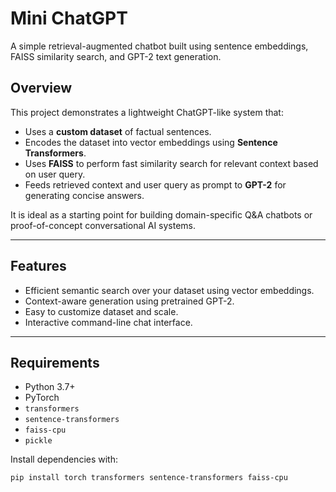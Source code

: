 # Mini ChatGPT

A simple retrieval-augmented chatbot built using sentence embeddings, FAISS similarity search, and GPT-2 text generation.

## Overview

This project demonstrates a lightweight ChatGPT-like system that:

- Uses a **custom dataset** of factual sentences.
- Encodes the dataset into vector embeddings using **Sentence Transformers**.
- Uses **FAISS** to perform fast similarity search for relevant context based on user query.
- Feeds retrieved context and user query as prompt to **GPT-2** for generating concise answers.

It is ideal as a starting point for building domain-specific Q&A chatbots or proof-of-concept conversational AI systems.

---

## Features

- Efficient semantic search over your dataset using vector embeddings.
- Context-aware generation using pretrained GPT-2.
- Easy to customize dataset and scale.
- Interactive command-line chat interface.

---

## Requirements

- Python 3.7+
- PyTorch
- `transformers`
- `sentence-transformers`
- `faiss-cpu`
- `pickle`

Install dependencies with:

```bash
pip install torch transformers sentence-transformers faiss-cpu
